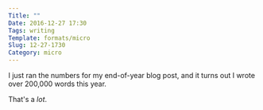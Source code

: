 ```yaml
---
Title: ""
Date: 2016-12-27 17:30
Tags: writing
Template: formats/micro
Slug: 12-27-1730
Category: micro
---
```


I just ran the numbers for my end-of-year blog post, and it turns out I wrote over 200,000 words this year.

That's a *lot*.
